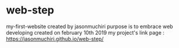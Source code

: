 # web-step
my-first-website
created by jasonmuchiri
purpose is to embrace web developing
created on february 10th 2019 
my project's link page :  https://jasonmuchiri.github.io/web-step/
